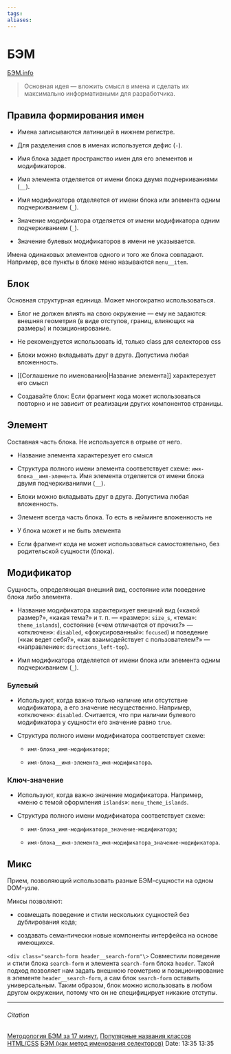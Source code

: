 ```yaml
---
tags: 
aliases: 
---
```

# БЭМ
[БЭМ.info](https://ru.bem.info/methodology/quick-start/)

 >Основная идея — вложить смысл в имена и сделать их максимально информативными для разработчика.

## Правила формирования имен
-   Имена записываются латиницей в нижнем регистре.
    
-   Для разделения слов в именах используется дефис (`-`).
    
-   Имя блока задает пространство имен для его элементов и модификаторов.
    
-   Имя элемента отделяется от имени блока двумя подчеркиваниями (`__`).
    
-   Имя модификатора отделяется от имени блока или элемента одним подчеркиванием (`_`).
    
-   Значение модификатора отделяется от имени модификатора одним подчеркиванием (`_`).
    
-   Значение булевых модификаторов в имени не указывается.

Имена одинаковых элементов одного и того же блока совпадают. Например, все пункты в блоке меню называются `menu__item`.
## Блок
Основная структурная единица. Может многократно использоваться.

- Блог не должен влиять на свою окружение — ему не задаются: внешняя геометрия (в виде отступов, границ, влияющих на размеры) и позиционирование.

- Не рекомендуется использовать id, только class для селекторов css

- Блоки можно вкладывать друг в друга. Допустима любая вложенность.

- [[Соглашение по именованию|Название элемента]] характерезует его смысл

- Создавайте блок: Если фрагмент кода может использоваться повторно и не зависит от реализации других компонентов страницы.


## Элемент
Составная часть блока. Не используется в отрыве от него.

- Название элемента характерезует его смысл

- Структура полного имени элемента соответствует схеме: `имя-блока__имя-элемента`. Имя элемента отделяется от имени блока двумя подчеркиваниями (`__`).
- Блоки можно вкладывать друг в друга. Допустима любая вложенность.

- Элемент всегда часть блока. То есть в нейминге вложенность не 

- У блока может и не быть элемента

- Если фрагмент кода не может использоваться самостоятельно, без родительской сущности (блока).


## Модификатор
Cущность, определяющая внешний вид, состояние или поведение блока либо элемента.

- Название модификатора характеризует внешний вид («какой размер?», «какая тема?» и т. п. — «размер»: `size_s`, «тема»: `theme_islands`), состояние («чем отличается от прочих?» — «отключен»: `disabled`, «фокусированный»: `focused`) и поведение («как ведет себя?», «как взаимодействует с пользователем?» — «направление»: `directions_left-top`).

- Имя модификатора отделяется от имени блока или элемента одним подчеркиванием (`_`).

### Булевый

-   Используют, когда важно только наличие или отсутствие модификатора, а его значение несущественно. Например, «отключен»: `disabled`. Считается, что при наличии булевого модификатора у сущности его значение равно `true`.
    
-   Структура полного имени модификатора соответствует схеме:
    
    -   `имя-блока_имя-модификатора`;
        
    -   `имя-блока__имя-элемента_имя-модификатора`.

### Ключ-значение

-   Используют, когда важно значение модификатора. Например, «меню с темой оформления `islands`»: `menu_theme_islands`.
    
-   Структура полного имени модификатора соответствует схеме:
    
    -   `имя-блока_имя-модификатора_значение-модификатора`;
        
    -   `имя-блока__имя-элемента_имя-модификатора_значение-модификатора`.

## Микс

Прием, позволяющий использовать разные БЭМ-сущности на одном DOM-узле.

Миксы позволяют:

-   совмещать поведение и стили нескольких сущностей без дублирования кода;
    
-   создавать семантически новые компоненты интерфейса на основе имеющихся.


`<div class="search-form header__search-form"\>`
Совместили поведение и стили блока `search-form` и элемента `search-form` блока `header`. Такой подход позволяет нам задать внешнюю геометрию и позиционирование в элементе `header__search-form`, а сам блок `search-form` оставить универсальным. Таким образом, блок можно использовать в любом другом окружении, потому что он не специфицирует никакие отступы.


---
###### Citation
[Методология БЭМ за 17 минут.](https://www.youtube.com/watch?v=HihYQVuH64U&t=10s)
[Популярные названия классов HTML/CSS](https://tpverstak.ru/common-css-class-names/)
[БЭМ (как метод именования селекторов)](https://nicothin.pro/idiomatic-pre-CSS/#bem)
Date: 13:35 13:35
